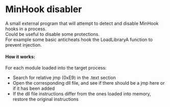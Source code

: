 # MinHook disabler

A small external program that will attempt to detect and disable MinHook hooks in a process.
<br/>Could be useful to disable some protections.
<br/>For example some basic anticheats hook the LoadLibraryA function to prevent injection.

#### How it works:
For each module loaded into the target process:
- Search for relative jmp (0xE9) in the .text section
- Open the corresponding dll file, and see if there should be a jmp here or if it has been added
- If the dll file instructions differ from the ones loaded into memory, restore the original instructions
